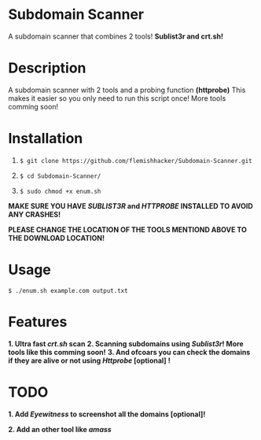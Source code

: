 # Subdomain Scanner
A subdomain scanner that combines 2 tools! **Sublist3r and crt.sh!**

# Description
A subdomain scanner with 2 tools and a probing function **(httprobe)**
This makes it easier so you only need to run this script once! More tools comming soon! 

# Installation
1. `$ git clone https://github.com/flemishhacker/Subdomain-Scanner.git`

2. `$ cd Subdomain-Scanner/`

3. `$ sudo chmod +x enum.sh`

**MAKE SURE YOU HAVE *SUBLIST3R* and *HTTPROBE* INSTALLED TO AVOID ANY CRASHES!**

**PLEASE CHANGE THE LOCATION OF THE TOOLS MENTIOND ABOVE TO THE DOWNLOAD LOCATION!**

# Usage

`$ ./enum.sh example.com output.txt`

# Features

**1. Ultra fast *crt.sh* scan**
**2. Scanning subdomains using *Sublist3r*! More tools like this comming soon!**
**3. And ofcoars you can check the domains if they are alive or not using *Httprobe* [optional] !**

# TODO
**1. Add *Eyewitness* to screenshot all the domains [optional]!**

**2. Add an other tool like *amass***
